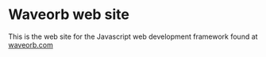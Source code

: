 # Waveorb web site
This is the web site for the Javascript web development framework found at [waveorb.com](https://waveorb.com)